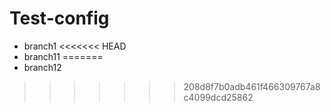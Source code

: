 # Test-config
- branch1
<<<<<<< HEAD
- branch11
=======
- branch12
>>>>>>> 208d8f7b0adb461f466309767a8c4099dcd25862
